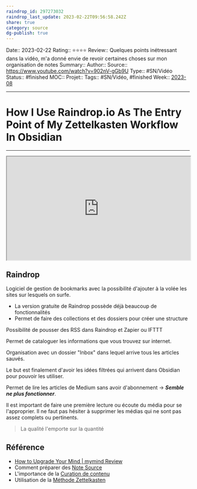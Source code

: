 ```yaml
---
raindrop_id: 297273032
raindrop_last_update: 2023-02-22T09:56:58.242Z
share: true
category: source
dg-publish: true
---
```


Date:: 2023-02-22
Rating:: ⭐⭐⭐⭐
Review:: Quelques points inétressant dans la vidéo, m'a donné envie de revoir certaines choses sur mon organisation de notes
Summary:: 
Author::
Source:: https://www.youtube.com/watch?v=902nV-gGb9U
Type:: #SN/Vidéo 
Status:: #finished 
MOC::
Projet:: 
Tags:: #SN/Vidéo, #finished
Week:: [2023-08](../week/2023-08.md)

***
# How I Use Raindrop.io As The Entry Point of My Zettelkasten Workflow In Obsidian


***
<div style="display: block; position: relative; width: 100%; height: 0px; --aspect-ratio:9/16; padding-bottom: calc(var(--aspect-ratio) * 100%);"><iframe src="https://www.youtube.com/embed/902nV-gGb9U" allow="fullscreen" style="position: absolute; top: 0px; left: 0px; height: 100%; width: 100%;"></iframe></div>

## Raindrop
Logiciel de gestion de bookmarks avec la possibilité d'ajouter à la volée les sites sur lesquels on surfe.

- La version gratuite de Raindrop possède déjà beaucoup de fonctionnalités
- Permet de faire des collections et des dossiers pour créer une structure

Possibilité de pousser des RSS dans Raindrop et Zapier ou IFTTT

Permet de cataloguer les informations que vous trouvez sur internet.

Organisation avec un dossier "Inbox" dans lequel arrive tous les articles sauvés.

Le but est finalement d'avoir les idées filtrées qui arrivent dans Obsidian pour pouvoir les utiliser.

Permet de lire les articles de Medium sans avoir d'abonnement -> ***Semble ne plus fonctionner***.

Il est important de faire une première lecture ou écoute du média pour se l'approprier. Il ne faut pas hésiter à supprimer les médias qui ne sont pas assez complets ou pertinents.

> La qualité l'emporte sur la quantité

## Référence 
- [How to Upgrade Your Mind | mymind Review](https://www.youtube.com/watch?v=L0yYrXEh1A0)
- Comment préparer des [Note Source](Note%20Source.md)
- L'importance de la [Curation de contenu](Curation%20de%20contenu.md)
- Utilisation de la [Méthode Zettelkasten](M%C3%A9thode%20Zettelkasten.md)